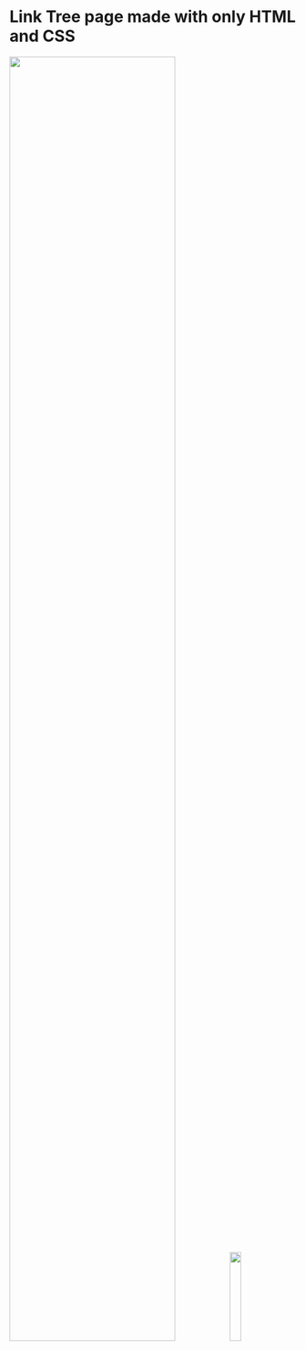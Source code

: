 # Link Tree page made with only HTML and CSS

<div>
  <img src="https://cdn.upload.systems/uploads/FYUjPCQR.jpg" width="76%">
  <img src="https://cdn.upload.systems/uploads/B6iKbXDD.png" width="20%">
</div>
